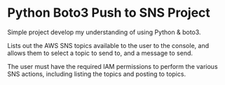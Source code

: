 # Python Boto3 Push to SNS Project

Simple project develop my understanding of using Python & boto3.

Lists out the AWS SNS topics available to the user to the console, and allows them to select a topic to send to, and a message to send.

The user must have the required IAM permissions to perform the various SNS actions, including listing the topics and posting to topics.